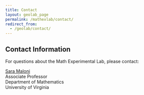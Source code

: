 ```yaml
---
title: Contact
layout: geolab_page
permalink: /mathexlab/contact/
redirect_from:
  - /geolab/contact/
---
```


<h2 class="mb-3">Contact Information</h2>

For questions about the Math Experimental Lab, please contact:

[Sara Maloni](https://math.virginia.edu/people/sm4cw/)  
Associate Professor  
Department of Mathematics  
University of Virginia